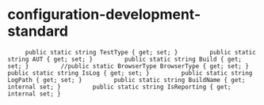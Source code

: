 # configuration-development-standard
         public static string TestType { get; set; }         public static string AUT { get; set; }         public static string Build { get; set; }         //public static BrowserType BrowserType { get; set; }         public static string IsLog { get; set; }         public static string LogPath { get; set; }         public static string BuildName { get; internal set; }         public static string IsReporting { get; internal set; }
